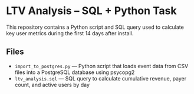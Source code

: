 # LTV Analysis – SQL + Python Task

This repository contains a Python script and SQL query used to calculate key user metrics during the first 14 days after install.

## Files

- `import_to_postgres.py` — Python script that loads event data from CSV files into a PostgreSQL database using psycopg2
- `ltv_analysis.sql` — SQL query to calculate cumulative revenue, payer count, and active users by day
